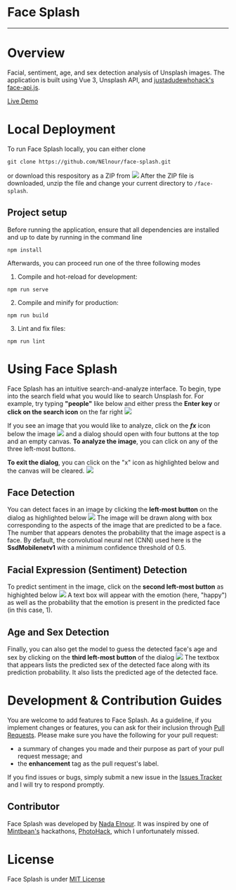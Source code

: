 # Face Splash

---

# Overview

Facial, sentiment, age, and sex detection analysis of Unsplash images. The application is built using Vue 3, Unsplash API, and [justadudewhohack's](https://github.com/justadudewhohacks) [face-api.js](https://justadudewhohacks.github.io/face-api.js/docs/index.html).

[Live Demo](https://face-splash.herokuapp.com/)

# Local Deployment

To run Face Splash locally, you can either clone

```
git clone https://github.com/NElnour/face-splash.git
```

or download this respository as a ZIP from
![](./tutorial/download.png)
After the ZIP file is downloaded, unzip the file and change your current directory to `/face-splash`.

## Project setup

Before running the application, ensure that all dependencies are installed and up to date by running in the command line

```
npm install
```

Afterwards, you can proceed run one of the three following modes

1. Compile and hot-reload for development:

```
npm run serve
```
2. Compile and minify for production:

```
npm run build
```
3. Lint and fix files:

```
npm run lint
```

# Using Face Splash
Face Splash has an intuitive search-and-analyze interface. To begin, type into the search field what you would like to search Unsplash for. For example, try typing **"people"** like below and either press the **Enter key** or **click on the search icon** on the far right
![](./tutorial/after-search.png)

If you see an image that you would like to analyze, click on the ***fx*** icon below the image 
![](./tutorial/open-dialog.png)
and a dialog should open with four buttons at the top and an empty canvas. **To analyze the image**, you can click on any of the three left-most buttons.

**To exit the dialog**, you can click on the "x" icon as highlighted below and the canvas will be cleared.
![](./tutorial/close-dialog)

## Face Detection
You can detect faces in an image by clicking the **left-most button** on the dialog as highlighted below
![](./tutorial/facial-recog.png)
The image will be drawn along with box corresponding to the aspects of the image that are predicted to be a face. The number that appears denotes the probability that the image aspect is a face. By default, the convolutioal neural net (CNN) used here is the **SsdMobilenetv1** with a minimum confidence threshold of 0.5.

## Facial Expression (Sentiment) Detection
To predict sentiment in the image, click on the **second left-most button** as highighted below
![](./tutorial/sentiment-analysis.png)
A text box will appear with the emotion (here, "happy") as well as the probability that the emotion is present in the predicted face (in this case, 1).

## Age and Sex Detection
Finally, you can also get the model to guess the detected face's age and sex by clicking on the **third left-most button** of the dialog 
![](./tutorial/age_sex_guess.png)
The textbox that appears lists the predicted sex of the detected face along with its prediction probability. It also lists the predicted age of the detected face.

# Development & Contribution Guides
You are welcome to add features to Face Splash. As a guideline, if you implement changes or features, you can ask for their inclusion through [Pull Requests](https://github.com/NElnour/face-splash/pulls).  Please make sure you have the following for your pull request:
* a summary of changes you made and their purpose as part of your pull request message; and
* the **enhancement** tag as the pull request's label.

If you find issues or bugs, simply submit a new issue in the [Issues Tracker](https://github.com/NElnour/face-splash/issues) and I will try to respond promptly.

## Contributor
Face Splash was developed by [Nada Elnour](https://github.com/NElnour). It was inspired by one of [Mintbean's](https://www.mintbean.io/) hackathons, [PhotoHack](https://www.mintbean.io/mb-event/db790794-7bc6-4e58-b3f3-8fa689220079), which I unfortunately missed.

# License
Face Splash is under [MIT License](./LILCENSE)


